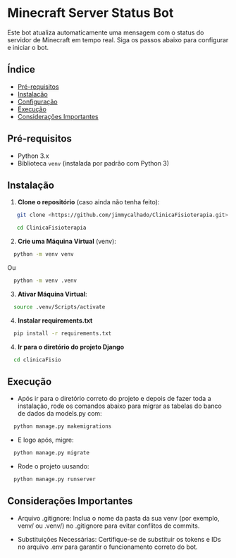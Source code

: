# Minecraft Server Status Bot

Este bot atualiza automaticamente uma mensagem com o status do servidor de Minecraft em tempo real. Siga os passos abaixo para configurar e iniciar o bot.

## Índice

- [Pré-requisitos](#pré-requisitos)
- [Instalação](#instalação)
- [Configuração](#configuração)
- [Execução](#execução)
- [Considerações Importantes](#considerações-importantes)

## Pré-requisitos

- Python 3.x
- Biblioteca `venv` (instalada por padrão com Python 3)

## Instalação

1. **Clone o repositório** (caso ainda não tenha feito):
```bash
   git clone <https://github.com/jimmycalhado/ClinicaFisioterapia.git>

   cd ClinicaFisioterapia
```

2. **Crie uma Máquina Virtual** (venv):

```bash
  python -m venv venv
```
Ou
```bash
  python -m venv .venv
```

3. **Ativar Máquina Virtual**:
```bash
  source .venv/Scripts/activate
```

4. **Instalar requirements.txt**
```bash
  pip install -r requirements.txt
```

4. **Ir para o diretório do projeto Django**
```bash
  cd clinicaFisio
```

## Execução

- Após ir para o diretório correto do projeto e depois de fazer toda a instalação, rode os comandos abaixo para migrar as tabelas do banco de dados da models.py com:

```bash
  python manage.py makemigrations
```
- E logo após, migre:

```bash
  python manage.py migrate
```

- Rode o projeto uusando:

```bash
  python manage.py runserver
```


## Considerações Importantes

- Arquivo .gitignore: Inclua o nome da pasta da sua venv (por exemplo, venv/ ou .venv/) no .gitignore para evitar conflitos de commits.

- Substituições Necessárias: Certifique-se de substituir os tokens e IDs no arquivo .env para garantir o funcionamento correto do bot.